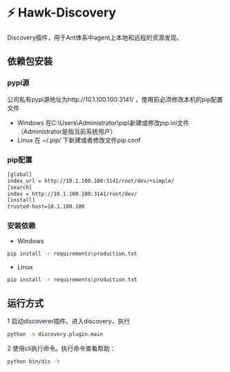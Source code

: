 # ⚡ Hawk-Discovery
Discovery插件，用于Ant体系中agent上本地和远程的资源发现。

## 依赖包安装
### pypi源
公司私有pypi源地址为http://10.1.100.100:3141/ ，使用前必须修改本机的pip配置文件
+ Windows 在C:\Users\Administrator\pip\新建或修改pip.ini文件
（Administrator是指当前系统用户）
+ Linux 在 ~/.pip/ 下新建或者修改文件pip.conf

### pip配置
```bash
[global]
index_url = http://10.1.100.100:3141/root/dev/+simple/
[search]
index = http://10.1.100.100:3141/root/dev/
[install]
trusted-host=10.1.100.100
```
### 安装依赖
+ Windows
```bash
pip install -r requirements\production.txt
```
+ Linux
```bash
pip install -r requirements\production.txt
```

## 运行方式
1 启动discoverer插件。进入discovery，执行
```bash
python -m discovery.plugin.main
```

2 使用cli执行命令。执行命令查看帮助：
```bash
python bin/dis -h
```
